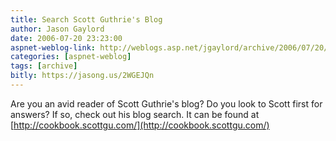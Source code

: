 ```yaml
---
title: Search Scott Guthrie's Blog
author: Jason Gaylord
date: 2006-07-20 23:23:00
aspnet-weblog-link: http://weblogs.asp.net/jgaylord/archive/2006/07/20/Search-Scott-Guthrie_2700_s-Blog.aspx
categories: [aspnet-weblog]
tags: [archive]
bitly: https://jasong.us/2WGEJQn
---
```


Are you an avid reader of Scott Guthrie's blog? Do you look to Scott first for answers? If so, check out his blog search. It can be found at [http://cookbook.scottgu.com/](http://cookbook.scottgu.com/)